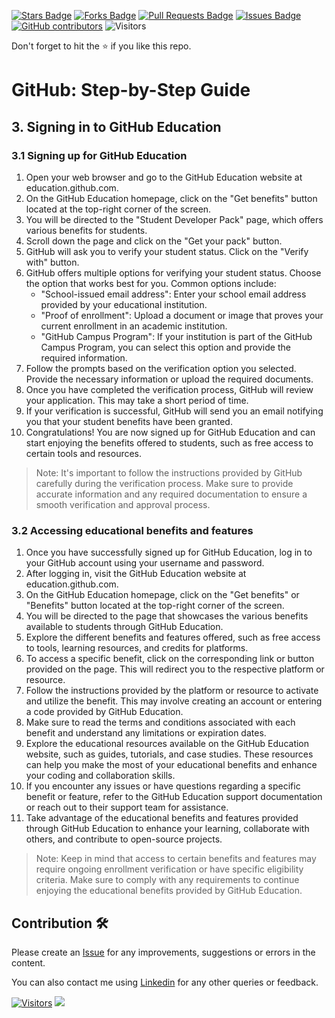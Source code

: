 <a href="https://github.com/drshahizan/learn-github/stargazers"><img src="https://img.shields.io/github/stars/drshahizan/learn-github" alt="Stars Badge"/></a>
<a href="https://github.com/drshahizan/learn-github/network/members"><img src="https://img.shields.io/github/forks/drshahizan/learn-github" alt="Forks Badge"/></a>
<a href="https://github.com/drshahizan/learn-github/pulls"><img src="https://img.shields.io/github/issues-pr/drshahizan/learn-github" alt="Pull Requests Badge"/></a>
<a href="https://github.com/drshahizan/learn-github/issues"><img src="https://img.shields.io/github/issues/drshahizan/learn-github" alt="Issues Badge"/></a>
<a href="https://github.com/drshahizan/learn-github/graphs/contributors"><img alt="GitHub contributors" src="https://img.shields.io/github/contributors/drshahizan/learn-github?color=2b9348"></a>
![Visitors](https://api.visitorbadge.io/api/visitors?path=https%3A%2F%2Fgithub.com%2Fdrshahizan%2Flearn-github&labelColor=%23d9e3f0&countColor=%23697689&style=flat)

Don't forget to hit the :star: if you like this repo.

# GitHub: Step-by-Step Guide

## 3. Signing in to GitHub Education

### 3.1 Signing up for GitHub Education
1. Open your web browser and go to the GitHub Education website at education.github.com.
2. On the GitHub Education homepage, click on the "Get benefits" button located at the top-right corner of the screen.
3. You will be directed to the "Student Developer Pack" page, which offers various benefits for students.
4. Scroll down the page and click on the "Get your pack" button.
5. GitHub will ask you to verify your student status. Click on the "Verify with" button.
6. GitHub offers multiple options for verifying your student status. Choose the option that works best for you. Common options include:
   - "School-issued email address": Enter your school email address provided by your educational institution.
   - "Proof of enrollment": Upload a document or image that proves your current enrollment in an academic institution.
   - "GitHub Campus Program": If your institution is part of the GitHub Campus Program, you can select this option and provide the required information.
7. Follow the prompts based on the verification option you selected. Provide the necessary information or upload the required documents.
8. Once you have completed the verification process, GitHub will review your application. This may take a short period of time.
9. If your verification is successful, GitHub will send you an email notifying you that your student benefits have been granted.
10. Congratulations! You are now signed up for GitHub Education and can start enjoying the benefits offered to students, such as free access to certain tools and resources.

> Note: It's important to follow the instructions provided by GitHub carefully during the verification process. Make sure to provide accurate information and any required documentation to ensure a smooth verification and approval process.

### 3.2 Accessing educational benefits and features

1. Once you have successfully signed up for GitHub Education, log in to your GitHub account using your username and password.
2. After logging in, visit the GitHub Education website at education.github.com.
3. On the GitHub Education homepage, click on the "Get benefits" or "Benefits" button located at the top-right corner of the screen.
4. You will be directed to the page that showcases the various benefits available to students through GitHub Education.
5. Explore the different benefits and features offered, such as free access to tools, learning resources, and credits for platforms.
6. To access a specific benefit, click on the corresponding link or button provided on the page. This will redirect you to the respective platform or resource.
7. Follow the instructions provided by the platform or resource to activate and utilize the benefit. This may involve creating an account or entering a code provided by GitHub Education.
8. Make sure to read the terms and conditions associated with each benefit and understand any limitations or expiration dates.
9. Explore the educational resources available on the GitHub Education website, such as guides, tutorials, and case studies. These resources can help you make the most of your educational benefits and enhance your coding and collaboration skills.
10. If you encounter any issues or have questions regarding a specific benefit or feature, refer to the GitHub Education support documentation or reach out to their support team for assistance.
11. Take advantage of the educational benefits and features provided through GitHub Education to enhance your learning, collaborate with others, and contribute to open-source projects.

> Note: Keep in mind that access to certain benefits and features may require ongoing enrollment verification or have specific eligibility criteria. Make sure to comply with any requirements to continue enjoying the educational benefits provided by GitHub Education.

## Contribution 🛠️
Please create an [Issue](https://github.com/drshahizan/learn-github/issues) for any improvements, suggestions or errors in the content.

You can also contact me using [Linkedin](https://www.linkedin.com/in/drshahizan/) for any other queries or feedback.

[![Visitors](https://api.visitorbadge.io/api/visitors?path=https%3A%2F%2Fgithub.com%2Fdrshahizan&labelColor=%23697689&countColor=%23555555&style=plastic)](https://visitorbadge.io/status?path=https%3A%2F%2Fgithub.com%2Fdrshahizan)
![](https://hit.yhype.me/github/profile?user_id=81284918)
